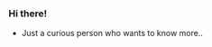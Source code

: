 ### Hi there!
- Just a curious person who wants to know more..
<!---
mk-ankita/mk-ankita is a ✨ special ✨ repository because its `README.md` (this file) appears on your GitHub profile.
You can click the Preview link to take a look at your changes.
--->
